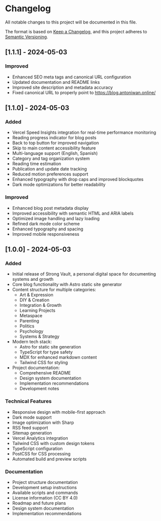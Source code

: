 # Changelog

All notable changes to this project will be documented in this file.

The format is based on [Keep a Changelog](https://keepachangelog.com/en/1.0.0/),
and this project adheres to [Semantic Versioning](https://semver.org/spec/v2.0.0.html).

## [1.1.1] - 2024-05-03

### Improved

- Enhanced SEO meta tags and canonical URL configuration
- Updated documentation and README links
- Improved site description and metadata accuracy
- Fixed canonical URL to properly point to https://blog.antoniwan.online/

## [1.1.0] - 2024-05-03

### Added

- Vercel Speed Insights integration for real-time performance monitoring
- Reading progress indicator for blog posts
- Back to top button for improved navigation
- Skip to main content accessibility feature
- Multi-language support (English, Spanish)
- Category and tag organization system
- Reading time estimation
- Publication and update date tracking
- Reduced motion preferences support
- Enhanced typography with drop caps and improved blockquotes
- Dark mode optimizations for better readability

### Improved

- Enhanced blog post metadata display
- Improved accessibility with semantic HTML and ARIA labels
- Optimized image handling and lazy loading
- Refined dark mode color scheme
- Enhanced typography and spacing
- Improved mobile responsiveness

## [1.0.0] - 2024-05-03

### Added

- Initial release of Strong Vault, a personal digital space for documenting systems and growth
- Core blog functionality with Astro static site generator
- Content structure for multiple categories:
  - Art & Expression
  - DIY & Creation
  - Integration & Growth
  - Learning Projects
  - Metaspace
  - Parenting
  - Politics
  - Psychology
  - Systems & Strategy
- Modern tech stack:
  - Astro for static site generation
  - TypeScript for type safety
  - MDX for enhanced markdown content
  - Tailwind CSS for styling
- Project documentation:
  - Comprehensive README
  - Design system documentation
  - Implementation recommendations
  - Development notes

### Technical Features

- Responsive design with mobile-first approach
- Dark mode support
- Image optimization with Sharp
- RSS feed support
- Sitemap generation
- Vercel Analytics integration
- Tailwind CSS with custom design tokens
- TypeScript configuration
- PostCSS for CSS processing
- Automated build and preview scripts

### Documentation

- Project structure documentation
- Development setup instructions
- Available scripts and commands
- License information (CC BY 4.0)
- Roadmap and future plans
- Design system documentation
- Implementation recommendations
